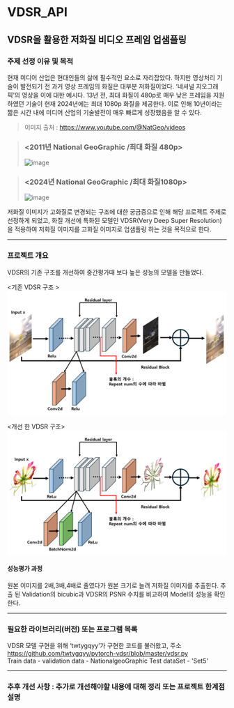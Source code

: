 # VDSR_API
## VDSR을 활용한 저화질 비디오 프레임 업샘플링
### 주제 선정 이유 및 목적
현재 미디어 산업은 현대인들의 삶에 필수적인 요소로 자리잡았다. 하지만 영상처리 기술이 발전되기 전 과거 영상 프레임의 화질은 대부분 저화질이었다. ‘네셔널 지오그래픽’의 영상을 이에 대한 예시다.  13년 전, 최대 화질이 480p로 매우 낮은 프레임을 지원하였던 기술이 현재 2024년에는 최대 1080p 화질을 제공한다. 이로 인해 10년이라는 짧은 시간 내에 미디어 산업의 기술발전이 매우 빠르게 성장했음을 알 수 있다. 

> 이미지 출처 : https://www.youtube.com/@NatGeo/videos

> ### <2011년 National GeoGraphic /최대 화질 480p> 
> ![image](https://github.com/dabin0701/VDSR_API/assets/144203473/af2d6ebf-e184-4d7c-8c27-3284a2407dcc)

> ### <2024년 National GeoGraphic /최대 화질1080p>
> ![image](https://github.com/dabin0701/VDSR_API/assets/144203473/b22d0cd9-f459-402c-800d-795d74085d57)

저화질 이미지가 고화질로 변경되는 구조에 대한 궁금증으로 인해 해당 프로젝트 주제로 선정하게 되었고, 화질 개선에 특화된 모델인 VDSR(Very Deep Super Resolution)을 적용하여 저화질 이미지를 고화질 이미지로 업샘플링 하는 것을 목적으로 한다.

***
### 프로젝트 개요
VDSR의 기존 구조를 개선하여 중간평가때 보다 높은 성능의 모델을 만들었다.

<기존 VDSR 구조 >
![image](https://github.com/dabin0701/VDSR_API/blob/main/VDSR_1.png)

<개선 한 VDSR 구조>
![image](https://github.com/dabin0701/VDSR_API/blob/main/VDSR_0.png)
#### 성능평가 과정
원본 이미지를 2배,3배,4배로 줄였다가 원본 크기로 늘려 저화질 이미지를 추출한다. 
추출 된 Validation의 bicubic과 VDSR의 PSNR 수치를 비교하여 Model의 성능을 확인한다.
***
### 필요한 라이브러리(버전) 또는 프로그램 목록
VDSR 모델 구현을 위해 ‘twtygqyy’가 구현한 코드를 불러왔고, 
주소 https://github.com/twtygqyy/pytorch-vdsr/blob/master/vdsr.py  
Train data -
validation data - NationalgeoGraphic
Test dataSet - 'Set5'
***
### 추후 개선 사항 : 추가로 개선해야할 내용에 대해 정리 또는 프로젝트 한계점 설명
